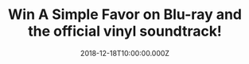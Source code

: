 ---
campaign-uuid: "c-2e4ebb2d-1d51-44bb-ac6c-f5030475cacb"
type: "Competition"
category: "Entertainment"
date: "2018-12-18T10:00:00.000Z"
end-date: "2019-01-18T04:59:00.000Z"
disable-form: false
is_promoted: false
has_entry_page: true
title: "Win A Simple Favor on Blu-ray and the official vinyl soundtrack!"
competition-description: "<p>In support of A Simple Favor arriving to 4K, Blu-ray\
  \ and DVD on December 18th, we are giving away A Simple Favor on Blu-Ray and the\
  \ official vinyl soundtrack to one of our lucky USA members! A Simple Favor is full\
  \ of twists, betrayals, secrets, murder, and revenge. The Rotten Tomatoes Certified\
  \ Fresh™ film also stars Henry Golding (Crazy Rich Asians), Andrew Rannells (TV’\
  s “Girls,” TV’s “The Knick”), Linda Cardellini (TV’s “Freaks and Geeks,” Hunter\
  \ Killer), and Rupert Friend (TV’s “Homeland”).</p> \r\n<p>A Simple Favor is available\
  \ in the US digitally and on 4K, Blu-ray and DVD today from Lionsgate! Do you want\
  \ to experience a stylish thriller that’s “wildly entertaining’’? Click below for\
  \ a chance to win!</p>"
hero-header: "Win A Simple Favor on Blu-ray and the official vinyl soundtrack!"
terms-confirmation: "asimplefavor-terms.pdf"
banner-img: "https://assets.expresslyapp.com/asset-50783f60-9712-4929-b6cd-0365775bb0db.jpg"
logo-left-href: "aaa.nme.com"
logo-left-image: "https://assets.expresslyapp.com/asset-1f977441-71f6-4c68-8a7a-53b04cbc2c0e.jpg"
logo-left-title: "NME AAA"
bg-image-hero: "https://assets.expresslyapp.com/asset-b5c03492-1575-47c8-8404-4cc4c222f16d.jpg"
bg-image-first: "https://assets.expresslyapp.com/asset-371dbdd3-f81e-4ab4-87c2-d9f64c8d5df6.jpg"
bg-image-second: "https://assets.expresslyapp.com/asset-9a18a9fe-e3a3-4007-a08f-deebbb6588a2.jpg"
bg-image-third: "https://assets.expresslyapp.com/asset-d6ef22b7-686d-46e7-b8f7-a8b87365e68d.jpg"
section1-content: "A Simple Favor centers around Stephanie (Anna Kendrick), a mommy\
  \ vlogger who seeks to uncover the truth behind her best friend Emily's (Blake Lively)\
  \ sudden disappearance from their small town. Stephanie is joined by Emily's husband\
  \ Sean (Henry Golding) in this stylish thriller filled with twists and betrayals,\
  \ secrets and revelations, love and loyalty, and murder and revenge."
section2-content: "This Blu-Ray has it all, so get ready to take home A Simple Favor\
  \ and dive headfirst into the twists and turns of this thrilling dark comedy with\
  \ 3 audio commentaries with the cast and crew, 8 making-of featurettes, a gag reel,\
  \ deleted scenes, and an alternate ending and many more for YOU to discover!"
section3-content: "<p>We have managed to get our hands on the crazy comedy A Simple\
  \ Favor on Blu-ray and the official vinyl soundtrack to give away to one of our\
  \ lucky USA NME AAA members to win!</p> \r\n<p>If you like what you’re hearing,\
  \ enter the form below for a chance to win and get ready to enjoy this stylish post-modern\
  \ comedy film NOW!</p>"
entry-title: "Win A Simple Favor on Blu-ray and the official vinyl soundtrack!"
entry-content: "Enter the draw to win  A Simple Favor on Blu-ray and the official\
  \ vinyl soundtrack by completing the form below before 23:59 EST on 18th of January\
  \ 2019."
has-winner: false
prize-description: "A Simple Favor on Blu-ray and the official vinyl soundtrack."
special-conditions: "Multiple entries are allowed up to one every day."
country-restrictions:
- "US"
---